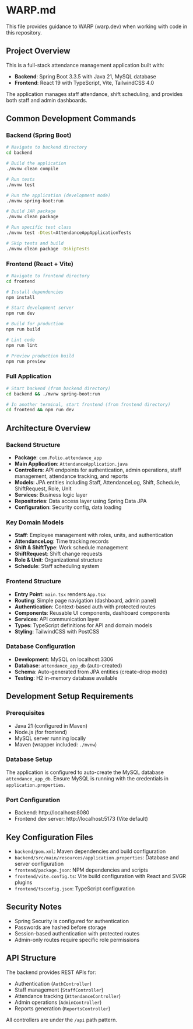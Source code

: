 # WARP.md

This file provides guidance to WARP (warp.dev) when working with code in this repository.

## Project Overview

This is a full-stack attendance management application built with:
- **Backend**: Spring Boot 3.3.5 with Java 21, MySQL database
- **Frontend**: React 19 with TypeScript, Vite, TailwindCSS 4.0

The application manages staff attendance, shift scheduling, and provides both staff and admin dashboards.

## Common Development Commands

### Backend (Spring Boot)
```bash
# Navigate to backend directory
cd backend

# Build the application
./mvnw clean compile

# Run tests
./mvnw test

# Run the application (development mode)
./mvnw spring-boot:run

# Build JAR package
./mvnw clean package

# Run specific test class
./mvnw test -Dtest=AttendanceAppApplicationTests

# Skip tests and build
./mvnw clean package -DskipTests
```

### Frontend (React + Vite)
```bash
# Navigate to frontend directory
cd frontend

# Install dependencies
npm install

# Start development server
npm run dev

# Build for production
npm run build

# Lint code
npm run lint

# Preview production build
npm run preview
```

### Full Application
```bash
# Start backend (from backend directory)
cd backend && ./mvnw spring-boot:run

# In another terminal, start frontend (from frontend directory)
cd frontend && npm run dev
```

## Architecture Overview

### Backend Structure
- **Package**: `com.Folio.attendance_app`
- **Main Application**: `AttendanceApplication.java`
- **Controllers**: API endpoints for authentication, admin operations, staff management, attendance tracking, and reports
- **Models**: JPA entities including Staff, AttendanceLog, Shift, Schedule, ShiftRequest, Role, Unit
- **Services**: Business logic layer
- **Repositories**: Data access layer using Spring Data JPA
- **Configuration**: Security config, data loading

### Key Domain Models
- **Staff**: Employee management with roles, units, and authentication
- **AttendanceLog**: Time tracking records
- **Shift & ShiftType**: Work schedule management
- **ShiftRequest**: Shift change requests
- **Role & Unit**: Organizational structure
- **Schedule**: Staff scheduling system

### Frontend Structure
- **Entry Point**: `main.tsx` renders `App.tsx`
- **Routing**: Simple page navigation (dashboard, admin panel)
- **Authentication**: Context-based auth with protected routes
- **Components**: Reusable UI components, dashboard components
- **Services**: API communication layer
- **Types**: TypeScript definitions for API and domain models
- **Styling**: TailwindCSS with PostCSS

### Database Configuration
- **Development**: MySQL on localhost:3306
- **Database**: `attendance_app_db` (auto-created)
- **Schema**: Auto-generated from JPA entities (create-drop mode)
- **Testing**: H2 in-memory database available

## Development Setup Requirements

### Prerequisites
- Java 21 (configured in Maven)
- Node.js (for frontend)
- MySQL server running locally
- Maven (wrapper included: `./mvnw`)

### Database Setup
The application is configured to auto-create the MySQL database `attendance_app_db`. Ensure MySQL is running with the credentials in `application.properties`.

### Port Configuration
- Backend: http://localhost:8080
- Frontend dev server: http://localhost:5173 (Vite default)

## Key Configuration Files

- `backend/pom.xml`: Maven dependencies and build configuration
- `backend/src/main/resources/application.properties`: Database and server configuration
- `frontend/package.json`: NPM dependencies and scripts
- `frontend/vite.config.ts`: Vite build configuration with React and SVGR plugins
- `frontend/tsconfig.json`: TypeScript configuration

## Security Notes

- Spring Security is configured for authentication
- Passwords are hashed before storage
- Session-based authentication with protected routes
- Admin-only routes require specific role permissions

## API Structure

The backend provides REST APIs for:
- Authentication (`AuthController`)
- Staff management (`StaffController`)
- Attendance tracking (`AttendanceController`)
- Admin operations (`AdminController`)
- Reports generation (`ReportsController`)

All controllers are under the `/api` path pattern.
